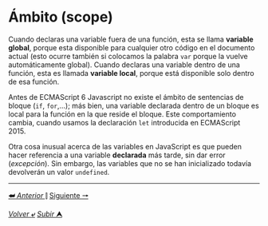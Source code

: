 # Ámbito (scope)

Cuando declaras una variable fuera de una función, esta se llama **variable global**, porque esta disponible para cualquier otro código en el documento actual (esto ocurre también si colocamos la palabra ``var`` porque la vuelve automáticamente global). Cuando declaras una variable dentro de una función, esta es llamada **variable local**, porque está disponible solo dentro de esa función.

Antes de ECMAScript 6 Javascript no existe el ámbito de  sentencias de bloque (``if``, ``for``,...); más bien, una variable declarada dentro de un bloque es local para la función en la que reside el bloque. Este comportamiento cambia, cuando usamos la declaración ``let`` introducida en ECMAScript 2015.

Otra cosa inusual acerca de las variables en JavaScript es que pueden hacer referencia a una variable **declarada** más tarde,  sin dar error (*excepción*). Sin embargo, las variables que no se han inicializado todavía devolverán un valor ``undefined``.

---

[**&#11176;** *Anterior* &#11007;](/JavaScriptJuniorDa/002.1casosEspeciales.md "Casos especiales") 
[Siguiente **&#129042;**](/JavaScriptJuniorDa/00 "")

[*Volver* **&ldca;**](/JavaScriptJuniorDa/README.md "Regresar a página Principal") 
[*Subir* **&#11165;**](# "Ir al título")